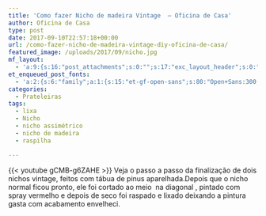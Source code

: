 ```yaml
---
title: 'Como fazer Nicho de madeira Vintage  – Oficina de Casa'
author: Oficina de Casa
type: post
date: 2017-09-10T22:57:18+00:00
url: /como-fazer-nicho-de-madeira-vintage-diy-oficina-de-casa/
featured_image: /uploads/2017/09/nicho.jpg
mf_layout:
  - 'a:9:{s:16:"post_attachments";s:0:"";s:17:"exc_layout_header";s:0:"";s:17:"exc_layout_slider";s:0:"";s:23:"exc_layout_revslider_id";s:0:"";s:32:"exc_layout_header_sidebar_status";s:0:"";s:25:"exc_layout_header_sidebar";s:23:"home-page-right-sidebar";s:20:"exc_layout_structure";s:10:"full-width";s:23:"exc_layout_left_sidebar";s:23:"home-page-right-sidebar";s:24:"exc_layout_right_sidebar";s:23:"home-page-right-sidebar";}'
et_enqueued_post_fonts:
  - 'a:2:{s:6:"family";a:1:{s:15:"et-gf-open-sans";s:80:"Open+Sans:300,300italic,regular,italic,600,600italic,700,700italic,800,800italic";}s:6:"subset";a:2:{i:0;s:5:"latin";i:1;s:9:"latin-ext";}}'
categories:
  - Prateleiras
tags:
  - lixa
  - Nicho
  - nicho assimétrico
  - nicho de madeira
  - raspilha

---
```

{{< youtube gCMB-g6ZAHE >}}
Veja o passo a passo da finalização de dois nichos vintage, feitos com tábua de pinus aparelhada.Depois que o nicho normal ficou pronto, ele foi cortado ao meio  na diagonal , pintado com spray vermelho e depois de seco foi raspado e lixado deixando a pintura gasta com acabamento envelheci.
